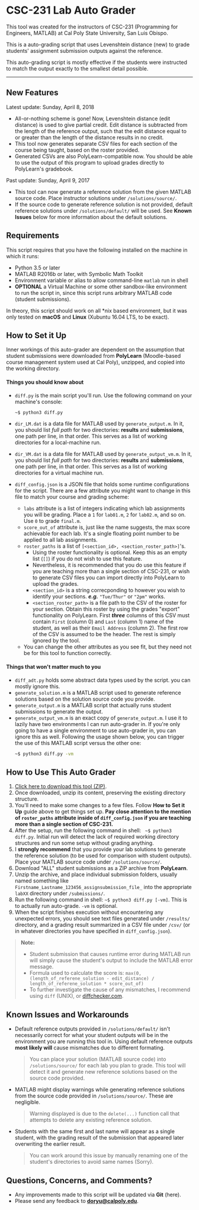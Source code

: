 CSC-231 Lab Auto Grader
===================

This tool was created for the instructors of CSC-231 (Programming for Engineers, MATLAB) at Cal Poly State University, San Luis Obispo.

This is a auto-grading script that uses Levenshtein distance (new) to grade students' assignment submission outputs against the reference. 

This auto-grading script is mostly effective if the students were instructed to match the output exactly to the smallest detail possible.

----------
New Features
-------------
Latest update: Sunday, April 8, 2018

* All-or-nothing scheme is gone! Now, Levenshtein distance (edit distance) is used to give partial credit. Edit distance is subtracted from the length of the reference output, such that the edit distance equal to or greater than the length of the distance results in no credit.
* This tool now generates separate CSV files for each section of the course being taught, based on the roster provided.
* Generated CSVs are also PolyLearn-compatible now. You should be able to use the output of this program to upload grades directly to PolyLearn's gradebook.

Past update: Sunday, April 9, 2017

* This tool can now generate a reference solution from the given MATLAB source code. Place instructor solutions under `/solutions/source/`.
* If the source code to generate reference solution is not provided, default reference solutions under `/solutions/default/` will be used. See **Known Issues** below for more information about the default solutions.

Requirements
-------------
This script requires that you have the following installed on the machine in which it runs:

* Python 3.5 or later
* MATLAB R2016b or later, with Symbolic Math Toolkit
* Environment variable or alias to allow command-line `matlab` run in shell
* **OPTIONAL** a Virtual Machine or some other sandbox-like environment to run the script in, since this script runs arbitrary MATLAB code (student submissions).

In theory, this script should work on all *nix based environment, but it was only tested on **macOS** and **Linux** (Xubuntu 16.04 LTS, to be exact).

How to Set it Up
-------------

Inner workings of this auto-grader are dependent on the assumption that student submissions were downloaded from **PolyLearn** (Moodle-based course management system used at Cal Poly), unzipped, and copied into the working directory.

#### Things you should know about
* `diff.py` is the main script you'll run. Use the following command on your machine's console:
    ```bash
    ~$ python3 diff.py
    ```
* `dir_LM.dat` is a data file for MATLAB used by `generate_output.m`. In it, you should list *full path* for two directories: **results** and **submissions**, one path per line, in that order. This serves as a list of working directories for a local-machine run.
* `dir_VM.dat` is a data file for MATLAB used by `generate_output_vm.m`. In it, you should list *full path* for two directories: **results** and **submissions**, one path per line, in that order. This serves as a list of working directories for a virtual machine run.
* `diff_config.json` is a JSON file that holds some runtime configurations for the script. There are a few attribute you might want to change in this file to match your course and grading scheme:

    * `labs` attribute is a list of integers indicating which lab assignments you will be grading. Place a `1` for `lab01.m`, `2` for `lab02.m`, and so on. Use `0` to grade `final.m`.
    * `score_out_of` attribute is, just like the name suggests, the max score achievable for each lab. It's a single floating point number to be applied to all lab assignments.
    * `roster_paths` is a list of `[<section_id>, <section_roster_path>]`'s. 
        * Using the roster functionality is optional. Keep this as an empty list (`[]`) if you do not wish to use this feature.
        * Nevertheless, it is recommended that you do use this feature if you are teaching more than a single section of CSC-231, or wish to generate CSV files you can import directly into PolyLearn to upload the grades.
        * `<section_id>` is a string correcponding to however you wish to identify your sections. _**e.g.**_ `"Tue/Thur"` or `"2pm"` works.
        * `<section_roster_path>` is a file path to the CSV of the roster for your section. Obtain this roster by using the grades "export" functionality on PolyLearn. First _**three**_ columns of this CSV must contain `First` (column 0) and `Last` (column 1) name of the student, as well as their `Email Address` (column 2). The first row of the CSV is assumed to be the header. The rest is simply ignored by the tool.
    * You can change the other attributes as you see fit, but they need not be for this tool to function correctly.


#### Things that won't matter much to you
* `diff_adt.py` holds some abstract data types used by the script. you can mostly ignore this.
* `generate_solution.m` is a MATLAB script used to generate reference solutions based on the solution source code you provide.
* `generate_output.m` is a MATLAB script that actually runs student submissions to generate the output.
* `generate_output_vm.m` is an exact copy of `generate_output.m`. I use it to lazily have two environments I can run auto-grader in. If you're only going to have a single environment to use auto-grader in, you can ignore this as well. Following the usage shown below, you can trigger the use of this MATLAB script versus the other one:
    ```bash
    ~$ python3 diff.py -vm
    ```

How to Use This Auto Grader
-------------
1. [Click here to download this tool (ZIP)](https://github.com/7imeout/CSC231-AutoGrader/archive/master.zip).
1. Once downloaded, unzip its content, preserving the existing directory structure.
1. You'll need to make some changes to a few files. Follow **How to Set it Up** guide above to get things set up. **Pay close attention to the mention of `roster_paths` attribute inside of `diff_config.json` if you are teaching more than a single section of CSC-231.**
1. After the setup, run the following command in shell:  ``` ~$ python3 diff.py```. Initial run will detect the lack of required working directory structures and run some setup without grading anything.
1.  I **strongly recommend** that you provide your lab solutions to generate the reference solution (to be used for comparison with student outputs). Place your MATLAB source code under `/solutions/source/`.
1. Download "ALL" student submissions as a ZIP archive from **PolyLearn**.
1. Unzip the archive, and place individual submission folders, usually named something like `Firstname_Lastname_123456_assignsubmission_file_` into the appropriate `labXX` directory under `/submissions/`.
1. Run the following command in shell:  ``` ~$ python3 diff.py [-vm] ```. This is to actually run auto-grade. `-vm` is optional.
1. When the script finishes execution without encountering any unexpected errors, you should see text files generated under `/results/` directory, and a grading result summarized in a CSV file under `/csv/` (or in whatever directories you have specified in `diff_config.json`).


> **Note:**
> 
> - Student submission that causes runtime error during MATLAB run will simply cause the student's output to include the MATLAB error message.
> - Formula used to calculate the score is: `max(0, (length_of_referene_solution - edit_distance) / length_of_referene_solution * score_out_of)`
> - To further investigate the cause of any mismatches, I recommend using `diff` (UNIX), or [diffchecker.com](https://diffchecker.com).

Known Issues and Workarounds
-------------
* Default reference outputs provided in `/solutions/default/` isn't necessarily correct for what your student outputs will be in the environment you are running this tool in. Using default reference outputs **most likely will** cause mismatches due to different formating.
    > You can place your solution (MATLAB source code) into `/solutions/source/` for each lab you plan to grade. This tool will detect it and generate new reference solutions based on the source code provided.

* MATLAB might display warnings while generating reference solutions from the source code provided in `/solutions/source/`. These are negligible.
    > Warning displayed is due to the `delete(...)` function call that attempts to delete any existing reference solution.

* Students with the same first and last name will appear as a single student, with the grading result of the submission that appeared later overwriting the earlier result.
    > You can work around this issue by manually renaming one of the student's directories to avoid same names (Sorry).

Questions, Concerns, and Comments?
-------------
* Any improvements made to this script will be updated via **Git** (here).
* Please send any feedback to **doryu@calpoly.edu**.